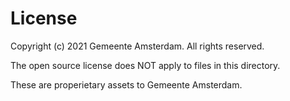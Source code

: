 # License

Copyright (c) 2021 Gemeente Amsterdam. All rights reserved.

The open source license does NOT apply to files in this directory.

These are properietary assets to Gemeente Amsterdam.
